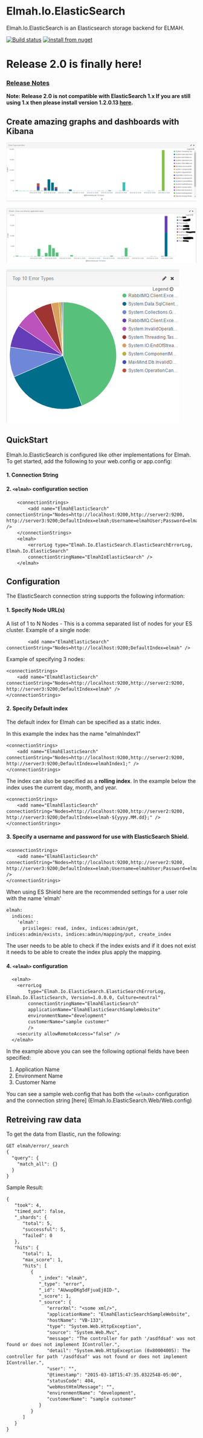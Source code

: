 # Elmah.Io.ElasticSearch
Elmah.Io.ElasticSearch is an Elasticsearch storage backend for ELMAH.

[![Build status](https://ci.appveyor.com/api/projects/status/4ucrj0qbgtg72hj0?svg=true)](https://ci.appveyor.com/project/jayhilden/elmah-io-elasticsearch/branch/master)
[![install from nuget](http://img.shields.io/nuget/v/Elmah.ElasticSearch.svg?style=flat-square)](https://www.nuget.org/packages/Elmah.ElasticSearch)

# Release 2.0 is finally here!  
### [Release Notes](https://github.com/elmahio/Elmah.Io.ElasticSearch/wiki/1.2-Release-Notes)
**Note: Release 2.0 is not compatible with ElasticSearch 1.x  If you are still using 1.x then please install version 1.2.0.13 [here](https://www.nuget.org/packages/Elmah.ElasticSearch/1.2.0.31).**

## Create amazing graphs and dashboards with Kibana
![Graph By App](docs/images/GraphByType.png)

![Graph By App](docs/images/GraphByApp.png)

![Graph By App](docs/images/PieByType.png)


## QuickStart
Elmah.Io.ElasticSearch is configured like other implementations for Elmah. To get started, add the following to your web.config or app.config:

#### 1. Connection String
#### 2. `<elmah>` configuration section
```
    <connectionStrings>
        <add name="ElmahElasticSearch" connectionString="Nodes=http://localhost:9200,http://server2:9200, http://server3:9200;DefaultIndex=elmah;Username=elmahUser;Password=elmahPass" />
    </connectionStrings>
    <elmah>
        <errorLog type="Elmah.Io.ElasticSearch.ElasticSearchErrorLog, Elmah.Io.ElasticSearch"
        connectionStringName="ElmahIoElasticSearch" />
    </elmah>
```

## Configuration
The ElasticSearch connection string supports the following information:

#### 1. Specify Node URL(s)
A list of 1 to N Nodes - This is a comma separated list of nodes for your ES cluster.
Example of a single node:
```
        <add name="ElmahElasticSearch" connectionString="Nodes=http://localhost:9200;DefaultIndex=elmah" />
```
Example of specifying 3 nodes:
```
<connectionStrings>
    <add name="ElmahElasticSearch" connectionString="Nodes=http://localhost:9200,http://server2:9200, http://server3:9200;DefaultIndex=elmah" />
</connectionStrings>
```

#### 2. Specify Default index
The default index for Elmah can be specified as a static index.

In this example the index has the name "elmahIndex1"
```
<connectionStrings>
    <add name="ElmahElasticSearch" connectionString="Nodes=http://localhost:9200,http://server2:9200, http://server3:9200;DefaultIndex=elmahIndex1;" />
</connectionStrings>
```

The index can also be specified as a **rolling index**.  In the example below the index uses the current day, month, and year.
```
<connectionStrings>
    <add name="ElmahElasticSearch" connectionString="Nodes=http://localhost:9200,http://server2:9200, http://server3:9200;DefaultIndex=elmah-${yyyy.MM.dd};" />
</connectionStrings>
```

#### 3. Specify a username and password for use with ElasticSearch Shield.
```
<connectionStrings>
    <add name="ElmahElasticSearch" connectionString="Nodes=http://localhost:9200,http://server2:9200, http://server3:9200;DefaultIndex=elmah;Username=elmahUser;Password=elmahPass" />
</connectionStrings>
```

When using ES Shield here are the recommended settings for a user role with the name 'elmah'
```
elmah:
  indices:
    'elmah':
      privileges: read, index, indices:admin/get, indices:admin/exists, indices:admin/mapping/put, create_index
```
The user needs to be able to check if the index exists and if it does not exist it needs to be able to create the index plus apply the mapping.

#### 4. `<elmah>` configuration
```
  <elmah>
    <errorLog
        type="Elmah.Io.ElasticSearch.ElasticSearchErrorLog, Elmah.Io.ElasticSearch, Version=1.0.0.0, Culture=neutral"
        connectionStringName="ElmahElasticSearch"
        applicationName="ElmahElasticSearchSampleWebsite"
        environmentName="development"
        customerName="sample customer"
        />
    <security allowRemoteAccess="false" />
  </elmah>
```

In the example above you can see the following optional fields have been specified:

1. Application Name
2. Environment Name
3. Customer Name

You can see a sample web.config that has both the `<elmah>` configuration and the connection string [here] (Elmah.Io.ElasticSearch.Web/Web.config)



## Retreiving raw data
To get the data from Elastic, run the following:
```
GET elmah/error/_search
{
  "query": {
    "match_all": {}
  }
}
```

Sample Result:
```
{
   "took": 4,
   "timed_out": false,
   "_shards": {
      "total": 5,
      "successful": 5,
      "failed": 0
   },
   "hits": {
      "total": 1,
      "max_score": 1,
      "hits": [
         {
            "_index": "elmah",
            "_type": "error",
            "_id": "AUwupDKg5dFjuaEj8ID-",
            "_score": 1,
            "_source": {
               "errorXml": "<some xml/>",
               "applicationName": "ElmahElasticSearchSampleWebsite",
               "hostName": "VB-133",
               "type": "System.Web.HttpException",
               "source": "System.Web.Mvc",
               "message": "The controller for path '/asdfdsaf' was not found or does not implement IController.",
               "detail": "System.Web.HttpException (0x80004005): The controller for path '/asdfdsaf' was not found or does not implement IController.",
               "user": "",
               "@timestamp": "2015-03-18T15:47:35.0322548-05:00",
               "statusCode": 404,
               "webHostHtmlMessage": "",
               "environmentName": "development",
               "customerName": "sample customer"
            }
         }
      ]
   }
}
```
